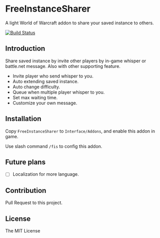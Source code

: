 # FreeInstanceSharer

A light World of Warcraft addon to share your saved instance to others.

[![Build Status](https://travis-ci.org/LiangYuxuan/FreeInstanceSharer.svg?branch=master)](https://travis-ci.org/LiangYuxuan/FreeInstanceSharer)

## Introduction

Share saved instance by invite other players by in-game whisper or battle.net message. Also with other supporting feature.

* Invite player who send whisper to you.
* Auto extending saved instance.
* Auto change difficulty.
* Queue when multiple player whisper to you.
* Set max waiting time.
* Customize your own message.

## Installation

Copy `FreeInstanceSharer` to `Interface/Addons`, and enable this addon in game.

Use slash command `/fis` to config this addon.

## Future plans

- [ ] Localization for more language.

## Contribution

Pull Request to this project.

## License

The MIT License
